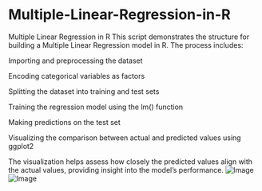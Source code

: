 # Multiple-Linear-Regression-in-R
Multiple Linear Regression in R
This script demonstrates the structure for building a Multiple Linear Regression model in R. The process includes:

Importing and preprocessing the dataset

Encoding categorical variables as factors

Splitting the dataset into training and test sets

Training the regression model using the lm() function

Making predictions on the test set

Visualizing the comparison between actual and predicted values using ggplot2

The visualization helps assess how closely the predicted values align with the actual values, providing insight into the model’s performance.
![Image](https://github.com/user-attachments/assets/75dd0ea5-4758-4987-94cf-56a5fe00038e)
![Image](https://github.com/user-attachments/assets/c1596c92-f7b7-417e-9f39-34e3470b37e5)
